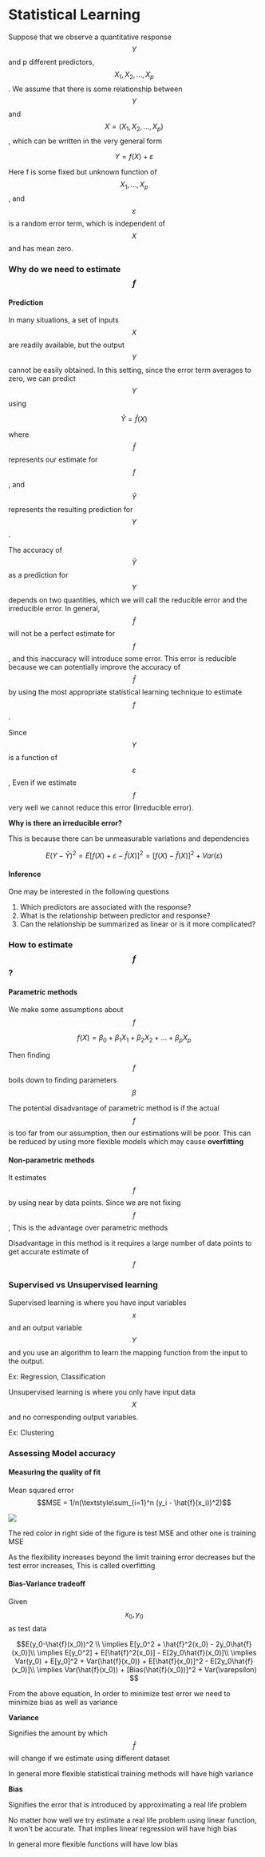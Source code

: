 # Statistical Learning

Suppose that we observe a quantitative response $$Y$$ and p different predictors, $$X_1, X_2, . . . , X_p$$. We assume that there is some relationship between $$Y$$ and $$X = (X_1,X_2,...,X_p)$$, which can be written in the very general form

$$Y =f(X)+\varepsilon$$

Here f is some fixed but unknown function of $$X_1, . . . , X_p$$, and $$\varepsilon$$ is a random error term, which is independent of $$X$$ and has mean zero. 

### Why do we need to estimate $$f$$

#### Prediction

In many situations, a set of inputs $$X$$ are readily available, but the output $$Y$$ cannot be easily obtained. In this setting, since the error term averages to zero, we can predict $$Y$$ using

$$\hat{Y} = \hat{f}(X)$$

where $$\hat{f}$$ represents our estimate for $$f$$, and $$\hat{Y}$$ represents the resulting prediction for $$Y$$.

The accuracy of $$\hat{Y}$$ as a prediction for $$Y$$ depends on two quantities, which we will call the reducible error and the irreducible error. In general, $$\hat{f}$$ will not be a perfect estimate for $$f$$, and this inaccuracy will introduce some error. This error is reducible because we can potentially improve the accuracy of $$\hat{f}$$ by using the most appropriate statistical learning technique to estimate $$f$$.

Since $$Y$$ is a function of $$\varepsilon$$, Even if we estimate $$f$$ very well we cannot reduce this error (Irreducible error). 

**Why is there an irreducible error?**

This is because there can be unmeasurable variations and dependencies

$$ E(Y-\hat{Y})^2 = E[f(X) + \varepsilon - \hat{f}(X)]^2 = [f(X)-\hat{f}(X)]^2 + Var(\varepsilon)$$

#### Inference

One may be interested in the following questions

1. Which predictors are associated with the response?
2. What is the relationship between predictor and response?
3. Can the relationship be summarized as linear or is it more complicated?

### How to estimate $$f$$?

#### Parametric methods

We make some assumptions about $$f$$

$$f(X) = \beta_0 +\beta_1X_1 +\beta_2X_2 +...+\beta_pX_p$$

Then finding $$f$$ boils down to finding parameters $$\beta$$

The potential disadvantage of parametric method is if the actual $$f$$ is too far from our assumption, then our estimations will be poor. This can be reduced by using more flexible models which may cause **overfitting**

#### Non-parametric methods

It estimates $$f$$ by using near by data points. Since we are not fixing $$f$$, This is the advantage over parametric methods

Disadvantage in this method is it requires a large number of data points to get accurate estimate of $$f$$


### Supervised vs Unsupervised learning

Supervised learning is where you have input variables $$x$$ and an output variable $$Y$$ and you use an algorithm to learn the mapping function from the input to the output.

Ex: Regression, Classification

Unsupervised learning is where you only have input data $$X$$ and no corresponding output variables.

Ex: Clustering

### Assessing Model accuracy

#### Measuring the quality of fit

Mean squared error $$MSE = 1/n(\textstyle\sum_{i=1}^n (y_i - \hat{f}(x_i))^2)$$

![](/assets/MSE-Flexibility.png)

The red color in right side of the figure is test MSE and other one is training MSE

As the flexibility increases beyond the limit training error decreases but the test error increases, This is called overfitting

#### Bias-Variance tradeoff

Given $$x_0, y_0$$ as test data

$$E(y_0-\hat{f}(x_0))^2 \\
\implies E[y_0^2 + \hat{f}^2(x_0) - 2y_0\hat{f}(x_0)]\\
\implies E[y_0^2] + E[\hat{f}^2(x_0)] - E[2y_0\hat{f}(x_0)]\\
\implies Var(y_0) + E[y_0]^2 + Var(\hat{f}(x_0)) + E[\hat{f}(x_0)]^2 - E[2y_0\hat{f}(x_0)]\\
\implies Var(\hat{f}(x_0)) + [Bias(\hat{f}(x_0))]^2 + Var(\varepsilon)
$$

From the above equation, In order to minimize test error we need to minimize bias as well as variance 

**Variance**

Signifies the amount by which $$\hat{f}$$ will change if we estimate using different dataset

In general more flexible statistical training methods will have high variance

**Bias**

Signifies the error that is introduced by approximating a real life problem

No matter how well we try estimate a real life problem using linear function, it won't be accurate. That implies linear regression will have high bias

In general more flexible functions will have low bias
